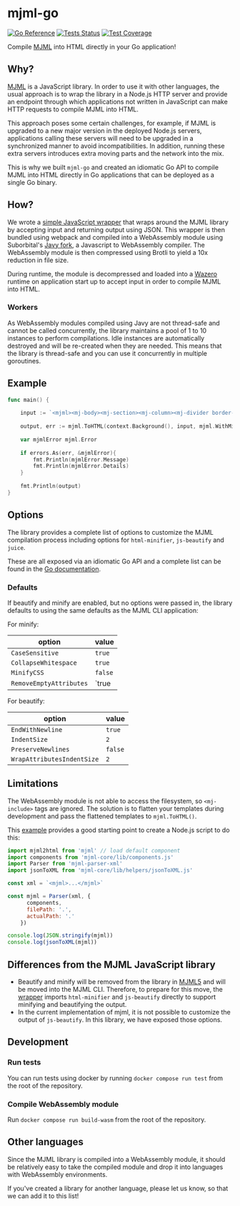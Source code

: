 # mjml-go
[![Go Reference](https://pkg.go.dev/badge/github.com/Boostport/mjml-go.svg)](https://pkg.go.dev/github.com/Boostport/mjml-go)
[![Tests Status](https://github.com/Boostport/mjml-go/workflows/Tests/badge.svg)](https://github.com/Boostport/mjml-go)
[![Test Coverage](https://api.codeclimate.com/v1/badges/cbb1efa66cb148be5cb8/test_coverage)](https://codeclimate.com/github/Boostport/mjml-go/test_coverage)

Compile [MJML](https://mjml.io/) into HTML directly in your Go application!

## Why?
[MJML](https://github.com/mjmlio/mjml) is a JavaScript library. In order to use it with other languages,
the usual approach is to wrap the library in a Node.js HTTP server and provide an endpoint through which
applications not written in JavaScript can make HTTP requests to compile MJML into HTML.

This approach poses some certain challenges, for example, if MJML is upgraded to a new major version in
the deployed Node.js servers, applications calling these servers will need to be upgraded in a synchronized
manner to avoid incompatibilities. In addition, running these extra servers introduces extra moving parts
and the network into the mix.

This is why we built `mjml-go` and created an idiomatic Go API to compile MJML into HTML directly in Go applications that
can be deployed as a single Go binary.

## How?
We wrote a [simple JavaScript wrapper](js/src) that wraps around the MJML library by accepting input and returning output
using JSON. This wrapper is then bundled using webpack and compiled into a WebAssembly module using Suborbital's [Javy fork](https://github.com/suborbital/javy),
a Javascript to WebAssembly compiler. The WebAssembly module is then compressed using Brotli to yield a 10x reduction in 
file size.

During runtime, the module is decompressed and loaded into a [Wazero](https://github.com/tetratelabs/wazero) runtime 
on application start up to accept input in order to compile MJML into HTML.

### Workers
As WebAssembly modules compiled using Javy are not thread-safe and cannot be called concurrently, the library maintains
a pool of 1 to 10 instances to perform compilations. Idle instances are automatically destroyed and will be re-created when
they are needed. This means that the library is thread-safe and you can use it concurrently in multiple goroutines.

## Example
```go
func main() {
	
	input := `<mjml><mj-body><mj-section><mj-column><mj-divider border-color="#F45E43"></mj-divider><mj-text font-size="20px" color="#F45E43" font-family="helvetica">Hello World</mj-text></mj-column></mj-section></mj-body></mjml>`
	
	output, err := mjml.ToHTML(context.Background(), input, mjml.WithMinify(true))
	
	var mjmlError mjml.Error
	
	if errors.As(err, &mjmlError){
	    fmt.Println(mjmlError.Message)
	    fmt.Println(mjmlError.Details)	
	}
	
	fmt.Println(output)
}
```

## Options
The library provides a complete list of options to customize the MJML compilation process including options for
`html-minifier`, `js-beautify` and `juice`.

These are all exposed via an idiomatic Go API and a complete list can be found in the [Go documentation](https://pkg.go.dev/github.com/Boostport/mjml-go).

### Defaults
If beautify and minify are enabled, but no options were passed in, the library defaults to using the same defaults
as the MJML CLI application:

For minify:

| option                  | value   |
|-------------------------|---------|
| `CaseSensitive`         | `true`  |
| `CollapseWhitespace`    | `true`  |
| `MinifyCSS`             | `false` |
| `RemoveEmptyAttributes` | `true   |

For beautify:

| option                     | value   |
|----------------------------|---------|
| `EndWithNewline`           | `true`  |
| `IndentSize`               | `2`     |
| `PreserveNewlines`         | `false` |
| `WrapAttributesIndentSize` | `2`     |

## Limitations
The WebAssembly module is not able to access the filesystem, so `<mj-include>` tags are ignored. The solution is to
flatten your templates during development and pass the flattened templates to `mjml.ToHTML()`.

This [example](https://github.com/mjmlio/mjml/issues/2465#issuecomment-1109515536) provides a good starting point to
create a Node.js script to do this:
```javascript
import mjml2html from 'mjml' // load default component
import components from 'mjml-core/lib/components.js'
import Parser from 'mjml-parser-xml'
import jsonToXML from 'mjml-core/lib/helpers/jsonToXML.js'

const xml = `<mjml>...</mjml>`

const mjml = Parser(xml, {
      components,
      filePath: '.',
      actualPath: '.'
    })

console.log(JSON.stringify(mjml))
console.log(jsonToXML(mjml))
```

## Differences from the MJML JavaScript library
- Beautify and minify will be removed from the library in [MJML5](https://github.com/mjmlio/mjml/pull/2204) and will be
moved into the MJML CLI. Therefore, to prepare for this move, the [wrapper](js/src) imports `html-minifier`
and `js-beautify` directly to support minifying and beautifying the output.
- In the current implementation of mjml, it is not possible to customize the output of `js-beautify`. In this library,
we have exposed those options.

## Development

### Run tests
You can run tests using docker by running `docker compose run test` from the root of the repository.

### Compile WebAssembly module
Run `docker compose run build-wasm` from the root of the repository.

## Other languages
Since the MJML library is compiled into a WebAssembly module, it should be relatively easy to take the compiled module and
drop it into languages with WebAssembly environments.

If you've created a library for another language, please let us know, so that we can add it to this list!